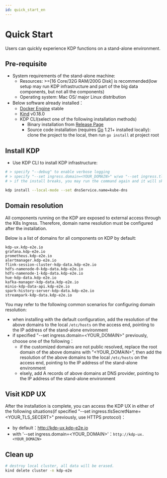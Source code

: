 ```yaml
---
id: quick_start_en
---
```


# Quick Start
Users can quickly experience KDP functions on a stand-alone environment.

## Pre-requisite

* System requirements of the stand-alone machine: 
  - Resources: >=[16 Core/32G RAM/200G Disk] is recommended(low setup may run KDP infrastructure and part of the big data components, but not all the components)
  - Operating system: Mac OS/ major Linux distribution
* Below software already installed：
  - [Docker Engine](https://docs.docker.com/engine/install/) stable
  - [Kind](https://kind.sigs.k8s.io/docs/user/quick-start#installation) v0.18.0
  - KDP CLI(select one of the following installation methods)
    - Binary installation from [Release Page](https://github.com/linktimecloud/kubernetes-data-platform/releases)
    - Source code installation (requires [Go](https://go.dev/doc/install) 1.21+ installed locally): clone the project to the local, then run `go install` at project root

## Install KDP

* Use KDP CLI to install KDP infrastructure:
```bash
# > specify "--debug" to enable verbose logging
# > specify "--set ingress.domain=<YOUR_DOMAIN>" w/wo "--set ingress.tlsSecretName=<YOUR_TLS_SECRET>" to use your own domain w/wo TLS
# > if the install breaks, you may run the command again and it will skip the steps already been done; you may also specify "--force-reinstall" to do a start-over force reinstallation

kdp install --local-mode --set dnsService.name=kube-dns

```

## Domain resolution

All components running on the KDP are exposed to external access through the K8s Ingress. Therefore, domain name resolution must be configured after the installation.

Below is a list of domains for all components on KDP by default:
```
kdp-ux.kdp-e2e.io
grafana.kdp-e2e.io
prometheus.kdp-e2e.io
alertmanager.kdp-e2e.io
flink-session-cluster-kdp-data.kdp-e2e.io
hdfs-namenode-0-kdp-data.kdp-e2e.io
hdfs-namenode-1-kdp-data.kdp-e2e.io
hue-kdp-data.kdp-e2e.io
kafka-manager-kdp-data.kdp-e2e.io
minio-kdp-data-api.kdp-e2e.io
spark-history-server-kdp-data.kdp-e2e.io
streampark-kdp-data.kdp-e2e.io
```

You may refer to the following common scenarios for configuring domain resolution:
- when installing with the default configuration, add the resolution of the above domains to the local `/etc/hosts` on the access end, pointing to the IP address of the stand-alone environment
- if specified "--set ingress.domain=<YOUR_DOMAIN>" previously, choose one of the following：
  - if the customized domains are not public resolved, replace the root domain of the above domains with "<YOUR_DOMAIN>", then add the resolution of the above domains to the local `/etc/hosts` on the access end, pointing to the IP address of the stand-alone environment
  - elsely, add A records of above domains at DNS provider, pointing to the IP address of the stand-alone environment

## Visit KDP UX
After the installation is complete, you can access the KDP UX in either of the following situations(if specified "--set ingress.tlsSecretName=<YOUR_TLS_SECERT>" previously, use HTTPS protocol)：
- by default：http://kdp-ux.kdp-e2e.io
- with '--set ingress.domain=<YOUR_DOMAIN>'：`http://kdp-ux.<YOUR_DOMAIN>`

## Clean up
```bash
# destroy local cluster, all data will be erased.
kind delete cluster -n kdp-e2e

```
